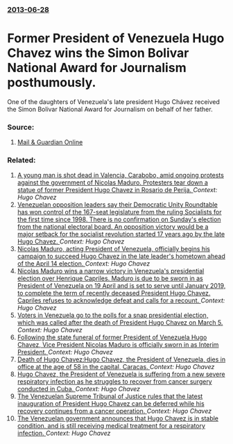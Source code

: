 ### [2013-06-28](/news/2013/06/28/index.md)

# Former President of Venezuela Hugo Chavez wins the Simon Bolivar National Award for Journalism posthumously. 

One of the daughters of Venezuela&#039;s late president Hugo Chávez received the Simon Bolivar National Award for Journalism on behalf of her father.


### Source:

1. [Mail & Guardian Online](http://mg.co.za/article/2013-06-28-chavez-wins-posthumous-journalism-award)

### Related:

1. [A young man is shot dead in Valencia, Carabobo, amid ongoing protests against the government of Nicolas Maduro. Protesters tear down a statue of former President Hugo Chavez in Rosario de Perija. ](/news/2017/05/6/a-young-man-is-shot-dead-in-valencia-carabobo-amid-ongoing-protests-against-the-government-of-nicola-s-maduro-protesters-tear-down-a-stat.md) _Context: Hugo Chavez_
2. [Venezuelan opposition leaders say their Democratic Unity Roundtable  has won control of the 167-seat legislature from the ruling Socialists for the first time since 1998.  There is no confirmation on Sunday's election from the national electoral board. An opposition victory would be a major setback for the socialist revolution started 17 years ago by the late Hugo Chavez. ](/news/2015/12/6/venezuelan-opposition-leaders-say-their-democratic-unity-roundtable-has-won-control-of-the-167-seat-legislature-from-the-ruling-socialists.md) _Context: Hugo Chavez_
3. [Nicolas Maduro, acting President of Venezuela, officially begins his campaign to succeed Hugo Chavez in the late leader's hometown ahead of the April 14 election. ](/news/2013/04/3/nicola-s-maduro-acting-president-of-venezuela-officially-begins-his-campaign-to-succeed-hugo-cha-vez-in-the-late-leader-s-hometown-ahead-o.md) _Context: Hugo Chavez_
4. [Nicolas Maduro wins a narrow victory in Venezuela's presidential election over Henrique Capriles. Maduro is due to be sworn in as President of Venezuela on 19 April and is set to serve until January 2019, to complete the term of recently deceased President Hugo Chavez. Capriles refuses to acknowledge defeat and calls for a recount. ](/news/2013/04/15/nicola-s-maduro-wins-a-narrow-victory-in-venezuela-s-presidential-election-over-henrique-capriles-maduro-is-due-to-be-sworn-in-as-president.md) _Context: Hugo Chavez_
5. [Voters in Venezuela go to the polls for a snap presidential election, which was called after the death of President Hugo Chavez on March 5. ](/news/2013/04/14/voters-in-venezuela-go-to-the-polls-for-a-snap-presidential-election-which-was-called-after-the-death-of-president-hugo-cha-vez-on-march-5.md) _Context: Hugo Chavez_
6. [Following the state funeral of former President of Venezuela Hugo Chavez, Vice President Nicolas Maduro is officially sworn in as Interim President. ](/news/2013/03/8/following-the-state-funeral-of-former-president-of-venezuela-hugo-cha-vez-vice-president-nicola-s-maduro-is-officially-sworn-in-as-interim.md) _Context: Hugo Chavez_
7. [Death of Hugo Chavez:Hugo Chavez, the President of Venezuela, dies in office at the age of 58 in the capital, Caracas. ](/news/2013/03/5/death-of-hugo-cha-vez-phugo-cha-vez-the-president-of-venezuela-dies-in-office-at-the-age-of-58-in-the-capital-caracas.md) _Context: Hugo Chavez_
8. [Hugo Chavez, the President of Venezuela is suffering from a new severe respiratory infection as he struggles to recover from cancer surgery conducted in Cuba. ](/news/2013/03/4/hugo-cha-vez-the-president-of-venezuela-is-suffering-from-a-new-severe-respiratory-infection-as-he-struggles-to-recover-from-cancer-surgery.md) _Context: Hugo Chavez_
9. [The Venezuelan Supreme Tribunal of Justice rules that the latest inauguration of President Hugo Chavez can be deferred while his recovery continues from a cancer operation. ](/news/2013/01/9/the-venezuelan-supreme-tribunal-of-justice-rules-that-the-latest-inauguration-of-president-hugo-cha-vez-can-be-deferred-while-his-recovery-c.md) _Context: Hugo Chavez_
10. [The Venezuelan government announces that Hugo Chavez is in stable condition, and is still receiving medical treatment for a respiratory infection. ](/news/2013/01/8/the-venezuelan-government-announces-that-hugo-cha-vez-is-in-stable-condition-and-is-still-receiving-medical-treatment-for-a-respiratory-inf.md) _Context: Hugo Chavez_

